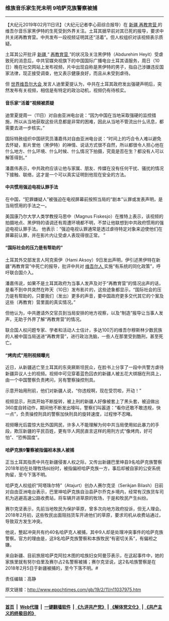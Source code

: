 ### 维族音乐家生死未明 9哈萨克族警察被捕
------------------------

<p>
 【大纪元2019年02月11日讯】（大纪元记者李心茹综合报导）在
 <a href="http://www.epochtimes.com/gb/tag/%E6%96%B0%E7%96%86.html">
  新疆
 </a>
 <a href="http://www.epochtimes.com/gb/tag/%E5%86%8D%E6%95%99%E8%82%B2%E8%90%A5.html">
  再教育营
 </a>
 的维吾尔音乐家黑伊特的生死受到外界关注。土耳其据早前对其已死的报导，要求中共关闭再教育营。中共发布一段视频证明其还“活着”。但人权组织对该视频表示质疑。
</p>
<p>
 土耳其公开批评
 <a href="http://www.epochtimes.com/gb/tag/%E6%96%B0%E7%96%86.html">
  新疆
 </a>
 “
 <a href="http://www.epochtimes.com/gb/tag/%E5%86%8D%E6%95%99%E8%82%B2%E8%90%A5.html">
  再教育营
 </a>
 ”的状况及关注黑伊特（Abdurehim Heyit）受虐致死的消息后，中共官媒央视旗下的中国国际广播电台土耳其语服务，周日（10日）晚在社交网站上发布视频，片中出现自称是黑伊特的男子，指自己涉嫌违反国家法律，现正接受调查，他又表示健康良好，而且从未受到虐待。
</p>
<p>
 但
 <a href="http://www.epochtimes.com/gb/tag/%E4%B8%96%E7%95%8C%E7%BB%B4%E5%90%BE%E5%B0%94%E5%A4%A7%E4%BC%9A.html">
  世界维吾尔大会
 </a>
 发言人迪里夏提认为，中共在土耳其政府发出强硬声明后，突然发布有关视频，相信是有特定的政治动机，视频仍有待核实。
</p>
<h4>
 音乐家“活着”视频被质疑
</h4>
<p>
 迪里夏提周一（11日）对自由亚洲电台说：“因为中国在当地采取强硬的监控措施，所以从当地获取这些讯息都是非常的困难，因此从当地不管流出什么讯息，都需要去进一步核实。”
</p>
<p>
 国际特赦组织中国研究员潘嘉伟对自由亚洲电台说：“时间上的巧合令人难以避免去怀疑，影片里他（黑伊特）的神情、说话方式很不自然，所以都很令人担心他在什么地方、什么环境、什么时候、什么情况下拍摄，究竟是否在生？都没有人可以解答得到。”
</p>
<p>
 潘嘉伟表示，中共政府应该让他与家属、朋友、传媒在没有任何干扰、骚扰的情况下接触、联络，这才是一个可以真实证明到他现在安全的方法。
</p>
<h4>
 中共惯用强迫电视认罪手法
</h4>
<p>
 在中国，“犯罪嫌疑人”被强迫在电视屏幕前按照当局的“剧本”认罪或发表声明，是当局惯用的手法之一。
</p>
<p>
 美国康乃尔大学人类学教授马思中（Magnus Fiskesjo）在推特上表示，该视频的拍摄地点、黑伊特的语调还有周遭环境都不明，不禁让他联想到中共政府惯用的强迫电视认罪手法。 他表示：“强迫电视认罪通常是透过虐待特定对象来迫使他们在屏幕前认罪，并在影片内让受虐人表现得很正常。 ”
</p>
<h4>
 “国际社会的压力是有帮助的”
</h4>
<p>
 土耳其外交部发言人阿克索伊（Hami Aksoy）9日发出声明，伊引述黑伊特在新疆“再教育营”中死亡的报导，批评中共对
 <a href="http://www.epochtimes.com/gb/tag/%E7%BB%B4%E5%90%BE%E5%B0%94%E4%BA%BA.html">
  维吾尔人
 </a>
 实施“有系统的同化政策”，呼吁联合国介入。
</p>
<p>
 潘嘉伟说，如果不是土耳其政府为当事人发声及对于“再教育营”的情况出声的话，是看不到中共突然在昨天（10日）发布影片的，这些迹象都显示，“国际社会的压力是有帮助的，只要我们（发出）更多的声音，要中国政府更多交代其它的个案及这些（再教育）营里面的真实情况。”
</p>
<p>
 但他认为，中共邀请外交官员到当局安排的地方视察，以及“制造”报导让当事人发声，无助于外界了解“再教育营”的情况。
</p>
<p>
 联合国人权问题专家、学者和活动人士估计，多达100万的维吾尔穆斯林少数民族的人被中国当局送进“再教育营”，进行政治洗脑，一些人在那里受到酷刑，甚至死亡。
</p>
<h4>
 “烤肉式”用刑视频曝光
</h4>
<p>
 近日，从新疆逃亡至土耳其的东突厥斯坦民众，在脸书上分享了一段中共警方虐待新疆异议人士的视频。视频中可见穿着蓝色囚衣的新疆人被五花大绑捆在刑具上，由一个中国警察负责拷问，另有警察操控刑具。
</p>
<p>
 示意开始用刑前，他们对新疆人说，“你违规啊，现在受罚啦，开动！”
</p>
<p>
 视频显示，刑具开始不断旋转，被上刑的新疆人好像被套上了黑头套，被迫做出360度自转动作，期间他不断发出嚎叫，警察们叫嚣道：“看你还敢不敢违规，快一点”，负责操控刑具的警察加快刑具的旋转速度，过程惨不忍睹。
</p>
<p>
</p>
<p>
 视频曝光后震惊大批外国网民，许多人不能理解为何中共当局使用如此暴力的手段，欺压新疆的平民百姓，更有华人网民直言这样的用刑方式“像烤肉，好可怕”、“恐怖国度”。
</p>
<h4>
 哈萨克族9警察被指偏袒本族人被捕
</h4>
<p>
 正当土耳其指责中共在新疆侵害人权之际，又传出新疆巴里坤县9名哈萨克族警察2018年初在处理牧场纠纷时，被指偏袒哈萨克族一方，事后却被自家的公安系统拘留，至今下落不明。
</p>
<p>
 哈萨克人权组织“阿塔珠尔特”（Atajurt）创办人赛尔克坚（Serikjan Bilash）日前对自由亚洲电台表示，巴里坤哈萨克族自治县萨尔乔克乡境内，经常有汉族货车司机为逃避高速公路收费站，将车辆开进草原的牧场，于是和牧民产生纠纷。
</p>
<p>
 赛尔克坚表示，先前当地牧民为保护草原，曾多次向地方政府投诉，但无人理会。2018年2月初，这些牧民出面阻挡货车开进他们的草原，要求司机从收费站通过，导致双方发生冲突。
</p>
<p>
 他说，整起冲突共有约40名哈萨克人被捕，其中9人却是处理冲突事件的哈萨克族警察。官方的理由是，这9名哈萨克族警察和本族牧民“有密切关系”，有偏袒之嫌。
</p>
<p>
 来自新疆、目前旅居哈萨克阿拉木图的哈族妇女阿曼莎表示，在这起事件中，她的家族里就有努尔伯里及赛尔占2名警察被捕；赛尔克坚说，这2名哈族警察是在2018年2月5日于新疆被捕的，至今下落不明。#
</p>
<p>
 责任编辑：高静
</p>

原文链接：http://www.epochtimes.com/gb/19/2/11/n11037975.htm


------------------------
#### [首页](https://github.com/gfw-breaker/banned-news/blob/master/README.md) &nbsp;|&nbsp; [Web代理](https://github.com/labour-camp/helloworld) &nbsp;|&nbsp; [一键翻墙软件](https://github.com/gfw-breaker/nogfw/blob/master/README.md) &nbsp;| [《九评共产党》](https://github.com/gfw-breaker/9ping.md/blob/master/README.md#九评之一评共产党是什么) | [《解体党文化》](https://github.com/gfw-breaker/jtdwh.md/blob/master/README.md) | [《共产主义的终极目的》](https://github.com/gfw-breaker/gczydzjmd.md/blob/master/README.md)

